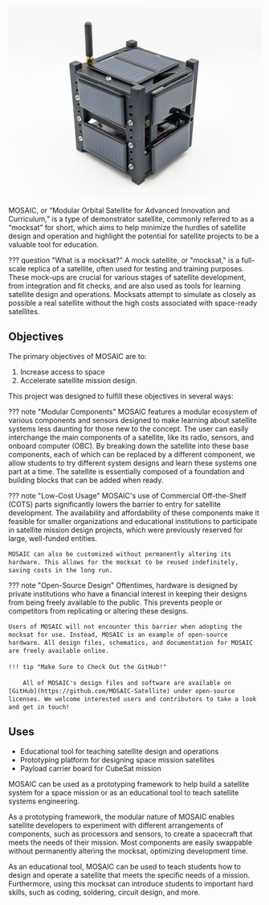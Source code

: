 ![Picture of assembled MOSAIC satellite](images/mosaic_complete.jpg)

MOSAIC, or “Modular Orbital Satellite for Advanced Innovation and Curriculum,” is a type of demonstrator satellite, commonly referred to as a “mocksat” for short, which aims to help minimize the hurdles of satellite design and operation and highlight the potential for satellite projects to be a valuable tool for education.

??? question "What is a mocksat?"
    A mock satellite, or "mocksat," is a full-scale replica of a satellite, often used for testing and training purposes. These mock-ups are crucial for various stages of satellite development, from integration and fit checks, and are also used as tools for learning satellite design and operations. Mocksats attempt to simulate as closely as possible a real satellite without the high costs associated with space-ready satellites.

## Objectives

The primary objectives of MOSAIC are to:

1. Increase access to space
2. Accelerate satellite mission design.

This project was designed to fulfill these objectives in several ways:

??? note "Modular Components"
    MOSAIC features a modular ecosystem of various components and sensors designed to make learning about satellite systems less daunting for those new to the concept. The user can easily interchange the main components of a satellite, like its radio, sensors, and onboard computer (OBC). By breaking down the satellite into these base components, each of which can be replaced by a different component, we allow students to try different system designs and learn these systems one part at a time. The satellite is essentially composed of a foundation and building blocks that can be added when ready.

??? note "Low-Cost Usage"
    MOSAIC's use of Commercial Off-the-Shelf (COTS) parts significantly lowers the barrier to entry for satellite development. The availability and affordability of these components make it feasible for smaller organizations and educational institutions to participate in satellite mission design projects, which were previously reserved for large, well-funded entities.

    MOSAIC can also be customized without permanently altering its hardware. This allows for the mocksat to be reused indefinitely, saving costs in the long run.

??? note "Open-Source Design"
    Oftentimes, hardware is designed by private institutions who have a financial interest in keeping their designs from being freely available to the public. This prevents people or competitors from replicating or altering these designs.

    Users of MOSAIC will not encounter this barrier when adopting the mocksat for use. Instead, MOSAIC is an example of open-source hardware. All design files, schematics, and documentation for MOSAIC are freely available online.

    !!! tip "Make Sure to Check Out the GitHub!"

        All of MOSAIC's design files and software are available on [GitHub](https://github.com/MOSAIC-Satellite) under open-source licenses. We welcome interested users and contributors to take a look and get in touch! 

## Uses

- Educational tool for teaching satellite design and operations
- Prototyping platform for designing space mission satellites
- Payload carrier board for CubeSat mission

MOSAIC can be used as a prototyping framework to help build a satellite system for a space mission or as an educational tool to teach satellite systems engineering. 

As a prototyping framework, the modular nature of MOSAIC enables satellite developers to experiment with different arrangements of components, such as processors and sensors, to create a spacecraft that meets the needs of their mission. Most components are easily swappable without permanently altering the mocksat, optimizing development time.

As an educational tool, MOSAIC can be used to teach students how to design and operate a satellite that meets the specific needs of a mission. Furthermore, using this mocksat can introduce students to important hard skills, such as coding, soldering, circuit design, and more. 